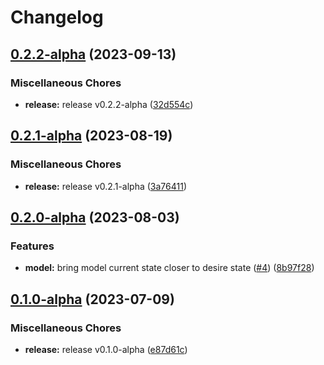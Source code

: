 # Changelog

## [0.2.2-alpha](https://github.com/instill-ai/controller-model/compare/v0.2.1-alpha...v0.2.2-alpha) (2023-09-13)


### Miscellaneous Chores

* **release:** release v0.2.2-alpha ([32d554c](https://github.com/instill-ai/controller-model/commit/32d554c5b90190080a0f2f6203dbfc0a4b4fe812))

## [0.2.1-alpha](https://github.com/instill-ai/controller-model/compare/v0.2.0-alpha...v0.2.1-alpha) (2023-08-19)


### Miscellaneous Chores

* **release:** release v0.2.1-alpha ([3a76411](https://github.com/instill-ai/controller-model/commit/3a764112d592c391f3c937837ca30e52e36ae2c1))

## [0.2.0-alpha](https://github.com/instill-ai/controller-model/compare/v0.1.0-alpha...v0.2.0-alpha) (2023-08-03)


### Features

* **model:** bring model current state closer to desire state ([#4](https://github.com/instill-ai/controller-model/issues/4)) ([8b97f28](https://github.com/instill-ai/controller-model/commit/8b97f28bad4a0fb5132f4429609ea765246275e7))

## [0.1.0-alpha](https://github.com/instill-ai/controller-model/compare/v0.1.0-alpha...v0.1.0-alpha) (2023-07-09)


### Miscellaneous Chores

* **release:** release v0.1.0-alpha ([e87d61c](https://github.com/instill-ai/controller-model/commit/e87d61c22621b36fb474b3aa280d622a0963e28c))
